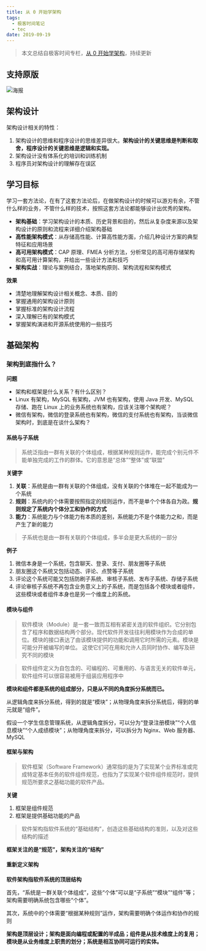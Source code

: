 ```yaml
---
title: 从 0 开始学架构
tags:
  - 极客时间笔记
  - tec
date: 2019-09-19
---
```


> 本文总结自极客时间专栏，[从 0 开始学架构](https://time.geekbang.org/column/intro/81)，持续更新

## 支持原版

![海报](https://sherlockblaze.com/resources/img/time-geekbang/从0开始学架构/海报.jpg)

## 架构设计

架构设计相关的特性：

1. 架构设计的思维和程序设计的思维差异很大。**架构设计的关键思维是判断和取舍，程序设计的关键思维是逻辑和实现。**
2. 架构设计没有体系化的培训和训练机制
3. 程序员对架构设计的理解存在误区

## 学习目标

学习一套方法论，在有了这套方法论后，在做架构设计的时候可以游刃有余，不管什么样的业务，不管什么样的技术，按照这套方法论都能够设计出优秀的架构。

- **架构基础**：学习架构设计的本质、历史背景和目的，然后从复杂度来源以及架构设计的原则和流程来详细介绍架构基础
- **高性能架构模式**：从存储高性能、计算高性能方面，介绍几种设计方案的典型特征和应用场景
- **高可用架构模式**：CAP 原理、FMEA 分析方法，分析常见的高可用存储架构和高可用计算架构，并给出一些设计方法和技巧
- **架构实战**：理论与案例结合，落地架构原则、架构流程和架构模式

**效果**

- 清楚地理解架构设计相关概念、本质、目的
- 掌握通用的架构设计原则
- 掌握标准的架构设计流程
- 深入理解已有的架构模式
- 掌握架构演进和开源系统使用的一些技巧

## 基础架构

### 架构到底指什么？

**问题**

- 架构和框架是什么关系？有什么区别？
- Linux 有架构，MySQL 有架构，JVM 也有架构，使用 Java 开发、MySQL 存储、跑在 Linux 上的业务系统也有架构，应该关注哪个架构呢？
- 微信有架构，微信的登录系统也有架构，微信的支付系统也有架构，当谈微信架构时，到底是在谈什么架构？

#### 系统与子系统

> 系统泛指由一群有关联的个体组成，根据某种规则运作，能完成个别元件不能单独完成的工作的群体。它的意思是“总体”“整体”或“联盟”

**关键字**

1. **关联**：系统是由一群有关联的个体组成，没有关联的个体堆在一起不能成为一个系统
2. **规则**：系统内的个体需要按照指定的规则运作，而不是单个个体各自为政。**规则规定了系统内个体分工和协作的方式**
3. **能力**：系统能力与个体能力有本质的差别，系统能力不是个体能力之和，而是产生了新的能力

> 子系统也是由一群有关联的个体组成，多半会是更大系统的一部分

**例子**

1. 微信本身是一个系统，包含聊天、登录、支付、朋友圈等子系统
2. 朋友圈这个系统又包括动态、评论、点赞等子系统
3. 评论这个系统可能又包括防刷子系统、审核子系统、发布子系统、存储子系统
4. 评论审核子系统不再包含业务意义上的子系统，而是包括各个模块或者组件，这些模块或者组件本身也是另一个维度上的系统。

#### 模块与组件

> 软件模块（Module）是一套一致而互相有紧密关连的软件组织。它分别包含了程序和数据结构两个部分。现代软件开发往往利用模块作为合成的单位。模块的接口表达了由该模块提供的功能和调用它时所需的元素。模块是可能分开被编写的单位。
> 这使它们可在用和允许人员同时协作、编写及研究不同的模块

> 软件组件定义为自包含的、可编程的、可重用的、与语言无关的软件单元，软件组件可以很容易被用于组装应用程序中

**模块和组件都是系统的组成部分，只是从不同的角度拆分系统而已。**

从逻辑角度来拆分系统，得到的就是“模块”；从物理角度来拆分系统后，得到的单元就是“组件”。

假设一个学生信息管理系统，从逻辑角度拆分，可以分为“登录注册模块”“个人信息模块”“个人成绩模块”；从物理角度来拆分，可以拆分为 Nginx、Web 服务器、MySQL

#### 框架与架构

> 软件框架（Software Framework）通常指的是为了实现某个业界标准或完成特定基本任务的软件组件规范，也指为了实现某个软件组件规范时，提供规范所要求之基础功能的软件产品。

**关键**

1. 框架是组件规范
2. 框架是提供基础功能的产品

> 软件架构指软件系统的“基础结构”，创造这些基础结构的准则，以及对这些结构的描述

**框架关注的是“规范”，架构关注的“结构”**

#### 重新定义架构

**软件架构指软件系统的顶层结构**

首先，“系统是一群关联个体组成”，这些“个体”可以是“子系统”“模块”“组件”等；架构需要明确系统包含哪些“个体”。

其次，系统中的个体需要“根据某种规则”运作，架构需要明确个体运作和协作的规则

**架构是顶层设计；架构是面向编程或配置的半成品；组件是从技术维度上的复用；模块是从业务维度上职责的划分；系统是相互协同可运行的实体。**